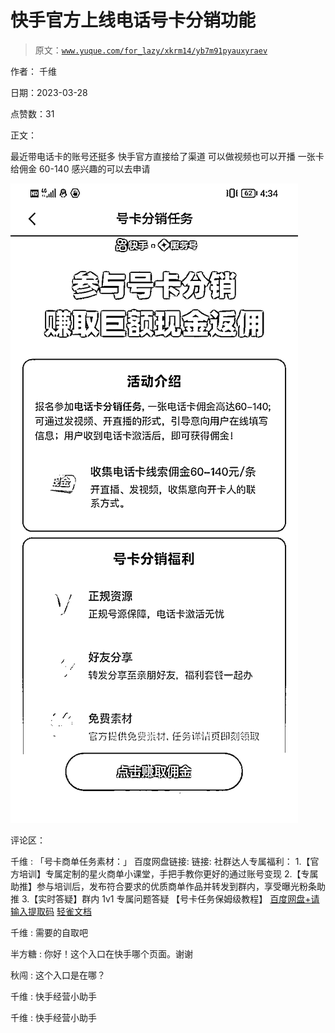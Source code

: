 # 快手官方上线电话号卡分销功能

> 原文：[`www.yuque.com/for_lazy/xkrm14/yb7m91pyauxyraev`](https://www.yuque.com/for_lazy/xkrm14/yb7m91pyauxyraev)

作者： 千维

日期：2023-03-28

点赞数：31

正文：

最近带电话卡的账号还挺多 快手官方直接给了渠道 可以做视频也可以开播 一张卡给佣金 60-140 感兴趣的可以去申请

![](img/2d52251832c83317b8b9ecf40be022d5.png)  

评论区：

千维 : 「号卡商单任务素材：」 百度网盘链接: 链接: 社群达人专属福利： 1.【官方培训】专属定制的星火商单小课堂，手把手教你更好的通过账号变现 2.【专属助推】参与培训后，发布符合要求的优质商单作品并转发到群内，享受曝光粉条助推 3.【实时答疑】群内 1v1 专属问题答疑 【号卡任务保姆级教程】 [百度网盘+请输入提取码](https://pan.baidu.com/s/1VsKf9EuIssXUhVOUFVe_YQ?pwd=juf3) [轻雀文档](https://docs.qingque.cn/d/home/eZQCNoURE_R5rhsYVjqEtsvq6?)

千维 : 需要的自取吧

半方糖 : 你好！这个入口在快手哪个页面。谢谢

秋闯 : 这个入口是在哪？

千维 : 快手经营小助手

千维 : 快手经营小助手



